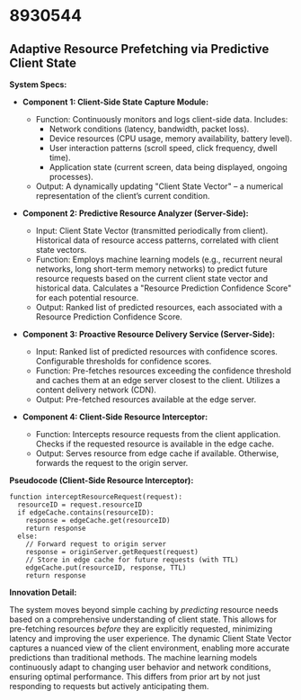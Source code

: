 # 8930544

## Adaptive Resource Prefetching via Predictive Client State

**System Specs:**

*   **Component 1: Client-Side State Capture Module:**
    *   Function: Continuously monitors and logs client-side data. Includes:
        *   Network conditions (latency, bandwidth, packet loss).
        *   Device resources (CPU usage, memory availability, battery level).
        *   User interaction patterns (scroll speed, click frequency, dwell time).
        *   Application state (current screen, data being displayed, ongoing processes).
    *   Output: A dynamically updating "Client State Vector" – a numerical representation of the client’s current condition.

*   **Component 2: Predictive Resource Analyzer (Server-Side):**
    *   Input: Client State Vector (transmitted periodically from client).  Historical data of resource access patterns, correlated with client state vectors.
    *   Function: Employs machine learning models (e.g., recurrent neural networks, long short-term memory networks) to predict future resource requests based on the current client state vector and historical data.  Calculates a "Resource Prediction Confidence Score" for each potential resource.
    *   Output: Ranked list of predicted resources, each associated with a Resource Prediction Confidence Score.

*   **Component 3: Proactive Resource Delivery Service (Server-Side):**
    *   Input: Ranked list of predicted resources with confidence scores.  Configurable thresholds for confidence scores.
    *   Function:  Pre-fetches resources exceeding the confidence threshold and caches them at an edge server closest to the client. Utilizes a content delivery network (CDN).
    *   Output: Pre-fetched resources available at the edge server.

*   **Component 4: Client-Side Resource Interceptor:**
    *   Function: Intercepts resource requests from the client application. Checks if the requested resource is available in the edge cache.
    *   Output: Serves resource from edge cache if available. Otherwise, forwards the request to the origin server.

**Pseudocode (Client-Side Resource Interceptor):**

```
function interceptResourceRequest(request):
  resourceID = request.resourceID
  if edgeCache.contains(resourceID):
    response = edgeCache.get(resourceID)
    return response
  else:
    // Forward request to origin server
    response = originServer.getRequest(request)
    // Store in edge cache for future requests (with TTL)
    edgeCache.put(resourceID, response, TTL)
    return response
```

**Innovation Detail:**

The system moves beyond simple caching by *predicting* resource needs based on a comprehensive understanding of client state.  This allows for pre-fetching resources *before* they are explicitly requested, minimizing latency and improving the user experience.  The dynamic Client State Vector captures a nuanced view of the client environment, enabling more accurate predictions than traditional methods.  The machine learning models continuously adapt to changing user behavior and network conditions, ensuring optimal performance. This differs from prior art by not just responding to requests but actively anticipating them.